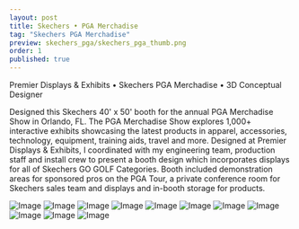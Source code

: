 ```yaml
---
layout: post
title: Skechers • PGA Merchadise
tag: "Skechers PGA Merchadise"
preview: skechers_pga/skechers_pga_thumb.png
order: 1
published: true
---
```

Premier Displays & Exhibits • Skechers PGA Merchadise • 3D Conceptual Designer

Designed this Skechers 40' x 50' booth for the annual PGA Merchadise Show in Orlando, FL. The PGA Merchadise Show explores 1,000+ interactive exhibits showcasing the latest products in apparel, accessories, technology, equipment, training aids, travel and more. Designed at Premier Displays & Exhibits, I coordinated with my engineering team, production staff and install crew to present a booth design which incorporates displays for all of Skechers GO GOLF Categories. Booth included demonstration areas for sponsored pros on the PGA Tour, a private conference room for Skechers sales team and displays and in-booth storage for products.

![Image](skechers_pga_gp.png)
![Image](skechers_pga_10.png)
![Image](skechers_pga_1.png)
![Image](skechers_pga_2.png)
![Image](skechers_pga_3.png)
![Image](skechers_pga_4.png)
![Image](skechers_pga_5.png)
![Image](skechers_pga_6.png)
![Image](skechers_pga_7.png)
![Image](skechers_pga_8.png)
![Image](skechers_pga_9.png)